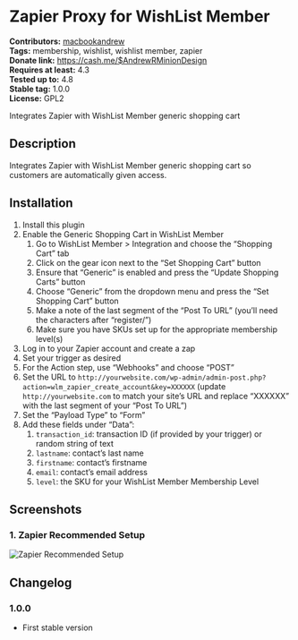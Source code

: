 # Zapier Proxy for WishList Member #
**Contributors:** [macbookandrew](https://profiles.wordpress.org/macbookandrew)  
**Tags:** membership, wishlist, wishlist member, zapier  
**Donate link:** https://cash.me/$AndrewRMinionDesign  
**Requires at least:** 4.3  
**Tested up to:** 4.8  
**Stable tag:** 1.0.0  
**License:** GPL2  

Integrates Zapier with WishList Member generic shopping cart

## Description ##
Integrates Zapier with WishList Member generic shopping cart so customers are automatically given access.

## Installation ##
1. Install this plugin
1. Enable the Generic Shopping Cart in WishList Member
    1. Go to WishList Member > Integration and choose the “Shopping Cart” tab
    1. Click on the gear icon next to the “Set Shopping Cart” button
    1. Ensure that “Generic” is enabled and press the “Update Shopping Carts” button
    1. Choose “Generic” from the dropdown menu and press the “Set Shopping Cart” button
    1. Make a note of the last segment of the “Post To URL” (you’ll need the characters after “register/”)
    1. Make sure you have SKUs set up for the appropriate membership level(s)
1. Log in to your Zapier account and create a zap
1. Set your trigger as desired
1. For the Action step, use “Webhooks” and choose “POST”
1. Set the URL to `http://yourwebsite.com/wp-admin/admin-post.php?action=wlm_zapier_create_account&key=XXXXXX` (update `http://yourwebsite.com` to match your site’s URL and replace “XXXXXX” with the last segment of your “Post To URL”)
1. Set the “Payload Type” to “Form”
1. Add these fields under “Data”:
    1. `transaction_id`: transaction ID (if provided by your trigger) or random string of text
    1. `lastname`: contact’s last name
    1. `firstname`: contact’s firstname
    1. `email`: contact’s email address
    1. `level`: the SKU for your WishList Member Membership Level

## Screenshots ##

### 1. Zapier Recommended Setup ###
![Zapier Recommended Setup](https://raw.githubusercontent.com/macbookandrew/wlm-zapier-proxy/master/assets/screenshot-1.png)


## Changelog ##

### 1.0.0 ###
 - First stable version
